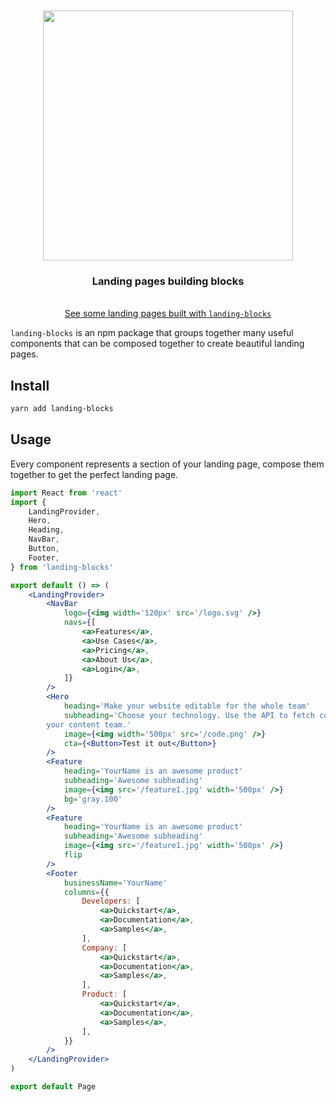 <div align='center'>
  <br/>
    <br/>
    <img src='https://landing-blocks.now.sh/logo_black.svg' width='400px' />
    <br/>
    <h3>Landing pages building blocks</h3>
    <br/>
    <a href='https://landing-blocks.now.sh#demos'>See some landing pages built with <code>landing-blocks</code></a>
    <br/>
</div>

`landing-blocks` is an npm package that groups together many useful components that can be composed together to create beautiful landing pages.

## Install

```sh
yarn add landing-blocks
```

## Usage

Every component represents a section of your landing page, compose them together to get the perfect landing page.

```jsx
import React from 'react'
import {
    LandingProvider,
    Hero,
    Heading,
    NavBar,
    Button,
    Footer,
} from 'landing-blocks'

export default () => (
    <LandingProvider>
        <NavBar
            logo={<img width='120px' src='/logo.svg' />}
            navs={[
                <a>Features</a>,
                <a>Use Cases</a>,
                <a>Pricing</a>,
                <a>About Us</a>,
                <a>Login</a>,
            ]}
        />
        <Hero
            heading='Make your website editable for the whole team'
            subheading='Choose your technology. Use the API to fetch content. Empower
        your content team.'
            image={<img width='500px' src='/code.png' />}
            cta={<Button>Test it out</Button>}
        />
        <Feature
            heading='YourName is an awesome product'
            subheading='Awesome subheading'
            image={<img src='/feature1.jpg' width='500px' />}
            bg='gray.100'
        />
        <Feature
            heading='YourName is an awesome product'
            subheading='Awesome subheading'
            image={<img src='/feature1.jpg' width='500px' />}
            flip
        />
        <Footer
            businessName='YourName'
            columns={{
                Developers: [
                    <a>Quickstart</a>,
                    <a>Documentation</a>,
                    <a>Samples</a>,
                ],
                Company: [
                    <a>Quickstart</a>,
                    <a>Documentation</a>,
                    <a>Samples</a>,
                ],
                Product: [
                    <a>Quickstart</a>,
                    <a>Documentation</a>,
                    <a>Samples</a>,
                ],
            }}
        />
    </LandingProvider>
)

export default Page
```
